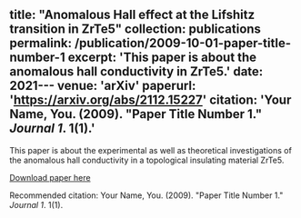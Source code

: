 
title: "Anomalous Hall effect at the Lifshitz transition in ZrTe5"
collection: publications
permalink: /publication/2009-10-01-paper-title-number-1
excerpt: 'This paper is about the anomalous hall conductivity in ZrTe5.'
date: 2021---
venue: 'arXiv'
paperurl: 'https://arxiv.org/abs/2112.15227'
citation: 'Your Name, You. (2009). &quot;Paper Title Number 1.&quot; <i>Journal 1</i>. 1(1).'
---
This paper is about the experimental as well as theoretical investigations of the  anomalous hall conductivity in a topological insulating material ZrTe5. 


[Download paper here](https://arxiv.org/abs/2112.15227)

Recommended citation: Your Name, You. (2009). "Paper Title Number 1." <i>Journal 1</i>. 1(1).
